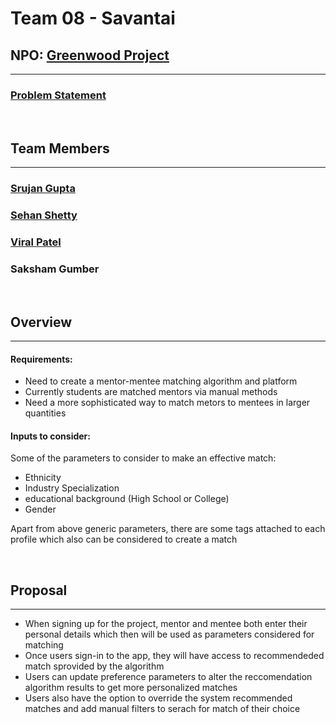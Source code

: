 # Team 08 - Savantai

## NPO: [Greenwood Project](http://greenwoodproject.org/)
----

### [Problem Statement](https://www.ohack.org/hackathon/non-profits#h.md91u6f5t17s)

<br />

## Team Members
----
### [Srujan Gupta](https://github.com/notsrujangupta)

### [Sehan Shetty](https://github.com/yttehs123)

### [Viral Patel](https://github.com/patelviralb)

### Saksham Gumber

<br />

## Overview
----
#### **Requirements:**
- Need to create a mentor-mentee matching algorithm and platform
- Currently students are matched mentors via manual methods
- Need a more sophisticated way to match metors to mentees in larger quantities

#### **Inputs to consider:**
Some of the parameters to consider to make an effective match:

- Ethnicity
- Industry Specialization
- educational background (High School or College)
- Gender

Apart from above generic parameters, there are some tags attached to each profile which also can be considered to create a match

<br />

## Proposal
----
- When signing up for the project, mentor and mentee both enter their personal details which then will be used as parameters considered for matching
- Once users sign-in to the app, they will have access to recommendeded match sprovided by the algorithm
- Users can update preference parameters to alter the reccomendation algorithm results to get more personalized matches
- Users also have the option to override the system recommended matches and add manual filters to serach for match of their choice
